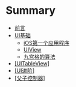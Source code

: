 # Summary

* [前言](README.md)
* [UI基础](ios开发第一个应用.md)
    * [iOS第一个应用程序](看.md)
    * [UIView](uiview.md)
    * [九宫格的算法](九宫格的算法.md)
* [[UITableView]](uitableview.md)
* [[UI进阶]](ui进阶.md)
* [[父子控制器]](父子控制器.md)

